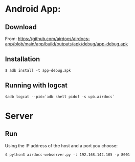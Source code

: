 # Android App:

## Download 

From: https://github.com/airdocs/airdocs-app/blob/main/app/build/outputs/apk/debug/app-debug.apk

## Installation 

`$ adb install -t app-debug.apk `

## Running with logcat 

``$adb logcat --pid=`adb shell pidof -s upb.airdocs` ``

# Server 

## Run 

Using the IP address of the host and a port you choose:

`$ python3 airdocs-webserver.py -l 192.168.142.105 -p 8001`
